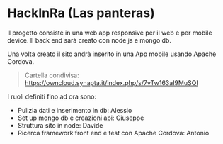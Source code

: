 # HackInRa (Las panteras)

Il progetto consiste in una web app responsive per il web e per mobile device.
Il back end sarà creato con node js e mongo db.

Una volta creato il sito andrà inserito in una App mobile usando Apache Cordova.

> Cartella condivisa: https://owncloud.synapta.it/index.php/s/7vTw163aI9MuSQI

I ruoli definiti fino ad ora sono:

- Pulizia dati e inserimento in db: Alessio
- Set up mongo db e creazioni api: Giuseppe
- Struttura sito in node: Davide
- Ricerca framework front end e test con Apache Cordova: Antonio
